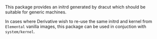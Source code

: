 This package provides an initrd generated by dracut which should be suitable for generic machines.

In cases where Derivative wish to re-use the same initrd and kernel from `Elemental` vanilla images, this package can be used in conjuction with `system/kernel`.
